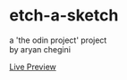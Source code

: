 # etch-a-sketch

a 'the odin project' project <br>
by aryan chegini

[Live Preview](https://aryanchegini.github.io/etch-a-sketch/)
